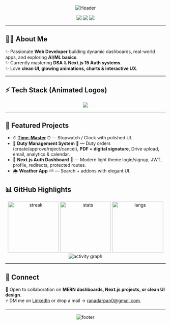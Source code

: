 <div align="center">

![Header](https://capsule-render.vercel.app/api?type=waving&color=gradient&height=120&section=header&text=Hi%2C%20I%27m%20Rana_Darpan🚀&fontSize=60)




<!-- Social badges -->
<p>
  <a href="https://www.linkedin.com/in/rana-darpan" target="_blank"><img src="https://img.shields.io/badge/LinkedIn-0A66C2?style=for-the-badge&logo=linkedin&logoColor=white"/></a>
  <a href="mailto:ranadarpan0@gmail.com"><img src="https://img.shields.io/badge/Gmail-D14836?style=for-the-badge&logo=gmail&logoColor=white"/></a>
  <a href="https://github.com/RanaDarpan" target="_blank"><img src="https://img.shields.io/badge/GitHub-100000?style=for-the-badge&logo=github&logoColor=white"/></a>
 
</p>

</div>

---

## 👨‍💻 About Me
✨ Passionate **Web Developer** building dynamic dashboards, real-world apps, and exploring **AI/ML basics**.  
✨ Currently mastering **DSA** & **Next.js 15 Auth systems**.  
✨ Love **clean UI, glowing animations, charts & interactive UX**.  

---

## ⚡ Tech Stack (Animated Logos)
<div align="center">

<img src="https://skillicons.dev/icons?i=js,react,nextjs,tailwind,redux,nodejs,express,mongodb,python,java,git,github,vscode,postman&theme=light"/>

</div>

---

## 🚀 Featured Projects
- ⏱ **[Time-Master](https://github.com/RanaDarpan/Time-Master)** ⏰  — Stopwatch / Clock with polished UI.  
- 🧭 **Duty Management System** 📝 — Duty orders (create/approve/reject/cancel), **PDF + digital signature**, Drive upload, email, analytics & calendar.  
- 🔐 **Next.js Auth Dashboard** 🔑 — Modern light theme login/signup, JWT, profile, redirects, protected routes.  
- 🌦 **Weather App** ⛅ — Search + addons with elegant UI.  


## 📊 GitHub Highlights
<div align="center">

<img src="https://streak-stats.demolab.com?user=RanaDarpan&theme=radical&hide_border=true" height="160" alt="streak" />
<img src="https://github-readme-stats.vercel.app/api?username=RanaDarpan&show_icons=true&theme=radical&count_private=true" height="160" alt="stats" />
<img src="https://github-readme-stats.vercel.app/api/top-langs/?username=RanaDarpan&layout=compact&theme=radical" height="160" alt="langs" />

<img src="https://github-readme-activity-graph.vercel.app/graph?username=RanaDarpan&theme=react-dark&area=true" alt="activity graph" />

</div>

---

## 🤝 Connect
💬 Open to collaboration on **MERN dashboards, Next.js projects, or clean UI design**.  
⚡ DM me on [LinkedIn](https://www.linkedin.com/in/rana-darpan) or drop a mail → ranadarpan0@gmail.com.

---

<div align="center">
<img src="https://capsule-render.vercel.app/api?type=waving&height=120&color=0:14B8A6,50:3B82F6,100:9333EA&section=footer" alt="footer" />
</div>
